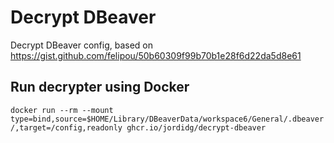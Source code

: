 # Decrypt DBeaver

Decrypt DBeaver config,
based on <https://gist.github.com/felipou/50b60309f99b70b1e28f6d22da5d8e61>

## Run decrypter using Docker

`docker run --rm --mount type=bind,source=$HOME/Library/DBeaverData/workspace6/General/.dbeaver/,target=/config,readonly ghcr.io/jordidg/decrypt-dbeaver`
